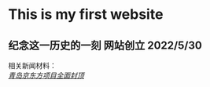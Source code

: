 # This is my first website
## 纪念这一历史的一刻 网站创立 2022/5/30
  相关新闻材料：  
[*青岛京东方项目全面封顶*](http://qdsq.qingdao.gov.cn/xwdt_86/jjqd_86/202206/t20220622_6185888.shtml)
